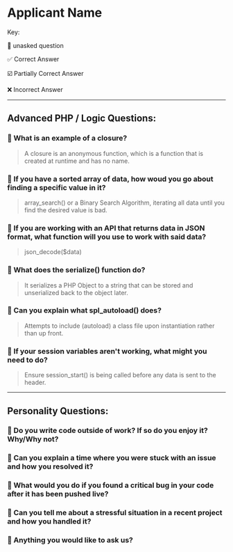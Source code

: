 # Applicant Name
Key:

:black_square_button: unasked question

:white_check_mark: Correct Answer

:ballot_box_with_check: Partially Correct Answer

:x: Incorrect Answer

---

## Advanced PHP / Logic Questions:

### :black_square_button: What is an example of a closure?
> A closure is an anonymous function, which is a function that is created at runtime and has no name.

### :black_square_button: If you have a sorted array of data, how woud you go about finding a specific value in it?
> array_search() or a Binary Search Algorithm, iterating all data until you find the desired value is bad.

### :black_square_button: If you are working with an API that returns data in JSON format, what function will you use to work with said data?
> json_decode($data)

### :black_square_button: What does the serialize() function do?
> It serializes a PHP Object to a string that can be stored and unserialized back to the object later.

### :black_square_button: Can you explain what spl_autoload() does?
> Attempts to include (autoload) a class file upon instantiation rather than up front.

### :black_square_button: If your session variables aren't working, what might you need to do?
> Ensure session_start() is being called before any data is sent to the header.

---

## Personality Questions:

### :black_square_button: Do you write code outside of work? If so do you enjoy it? Why/Why not?

### :black_square_button: Can you explain a time where you were stuck with an issue and how you resolved it?

### :black_square_button: What would you do if you found a critical bug in your code after it has been pushed live?

### :black_square_button: Can you tell me about a stressful situation in a recent project and how you handled it?

### :black_square_button: Anything you would like to ask us?
